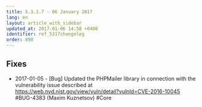 ```yaml
---
title: 5.3.1.7 - 06 January 2017
lang: en
layout: article_with_sidebar
updated_at: 2017-01-06 14:58 +0400
identifier: ref_5317changelog
order: 890
---
```


## Fixes

* 2017-01-05 - [Bug] Updated the PHPMailer library in connection with the vulnerability issue described at https://web.nvd.nist.gov/view/vuln/detail?vulnId=CVE-2016-10045 #BUG-4383 (Maxim Kuznetsov) #Core
